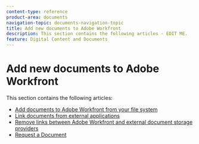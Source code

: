 ```yaml
---
content-type: reference
product-area: documents
navigation-topic: documents-navigation-topic
title: Add new documents to Adobe Workfront
description: This section contains the following articles - EDIT ME.
feature: Digital Content and Documents
---
```


# Add new documents to Adobe Workfront

This section contains the following articles:

* [Add documents to Adobe Workfront from your file system](../../documents/adding-documents-to-workfront/add-documents-from-file-system.md) 
* [Link documents from external applications](../../documents/adding-documents-to-workfront/link-documents-from-external-apps.md) 
* [Remove links between Adobe Workfront and external document storage providers](../../documents/adding-documents-to-workfront/remove-links-between-wf-and-doc-apps.md) 
* [Request a Document](../../documents/adding-documents-to-workfront/request-a-document.md)

